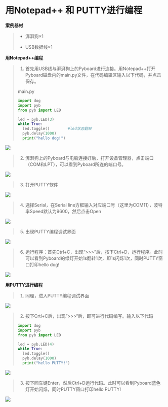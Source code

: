 # 用Notepad++ 和 PUTTY进行编程

**案例器材**

>* 湃湃狗×1
>
>* USB数据线×1
>

**用Notepad++编程**

>1. 首先用USB线与湃湃狗上的Pyboard进行连接。用Notepad++打开Pyboard磁盘内的main.py文件，在代码编辑区输入以下代码，并点击保存。
>
>main.py
>
>
>```python
>import dog
>import pyb
>from pyb import LED
>
>led = pyb.LED(3)
>while True:
>	led.toggle() 		#led状态翻转
>	pyb.delay(1000)
>	print("hello dog!")
>```

![](/pic/ch3/3.2.2/1.png)

>2. 湃湃狗上的Pyboard与电脑连接好后，打开设备管理器，点击端口（COM和LPT），可以看到Pyboard所连的端口号。
>

![](/pic/ch3/3.2.2/2.png)

>3. 打开PUTTY软件
>

![](/pic/ch3/3.2.2/3.png)

>4. 选择Serial，在Serial line方框输入对应端口号（这里为COM11），波特率Speed默认为9600，然后点击Open
>

![](/pic/ch3/3.2.2/4.png)

>5. 出现PUTTY编程调试界面
>

![](/pic/ch3/3.2.2/5.png)

>6. 运行程序：首先Ctrl+C，出现“>>>”后，按下Ctrl+D，运行程序。此时可以看到Pyboard的绿灯开始1s翻转1次，即1s闪烁1次，同时PUTTY窗口打印hello dog!
>

![](/pic/ch3/3.2.2/6.png)

**用PUTTY进行编程**

>1. 同理，进入PUTTY编程调试界面
>

![](/pic/ch3/3.2.2/7.png)

>2. 按下Crtl+C后，出现”>>>“后，即可进行代码编写。输入以下代码
>
>```python
>import dog
>import pyb
>from pyb import LED 
>
>led = pyb.LED(4)
>while True:
>	led.toggle()
>	pyb.delay(1000)
>	print("hello PUTTY!")
>```

![](/pic/ch3/3.2.2/8.png)

>3. 按下回车键Enter，然后Ctrl+D运行代码。此时可以看到Pyboard蓝色灯开始闪烁，同时PUTTY窗口打印hello PUTTY!
>

![](/pic/ch3/3.2.2/9.png)

